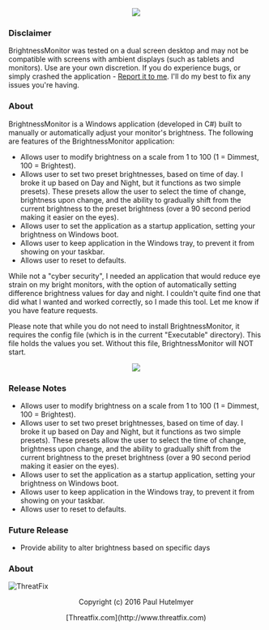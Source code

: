 <p align="center"> 
<img src="http://i.imgur.com/3gtThN2.png"></p>

### Disclaimer 
BrightnessMonitor was tested on a dual screen desktop and may not be compatible with screens with ambient displays (such as tablets and monitors). Use are your own discretion. If you do experience bugs, or simply crashed the application - [Report it to me]. I'll do my best to fix any issues you're having.

### About

BrightnessMonitor is a Windows application (developed in C#) built to manually or automatically adjust your monitor's brightness. The following are features of the BrightnessMonitor application:
* Allows user to modify brightness on a scale from 1 to 100 (1 = Dimmest, 100 = Brightest).
* Allows user to set two preset brightnesses, based on time of day. I broke it up based on Day and Night, but it functions as two simple presets). These presets allow the user to select the time of change, brightness upon change, and the ability to gradually shift from the current brightness to the preset brightness (over a 90 second period making it easier on the eyes).
* Allows user to set the application as a startup application, setting your brightness on Windows boot.
* Allows user to keep application in the Windows tray, to prevent it from showing on your taskbar.
* Allows user to reset to defaults.

While not a "cyber security", I needed an application that would reduce eye strain on my bright monitors, with the option of automatically setting difference brightness values for day and night. I couldn't quite find one that did what I wanted and worked correctly, so I made this tool.
Let me know if you have feature requests.

Please note that while you do not need to install BrightnessMonitor, it requires the config file (which is in the current "Executable" directory). This file holds the values you set. Without this file, BrightnessMonitor will NOT start.

<p align="center"> 
<img src="http://i.imgur.com/sN5KoE6.png"></p>

### Release Notes
* Allows user to modify brightness on a scale from 1 to 100 (1 = Dimmest, 100 = Brightest).
* Allows user to set two preset brightnesses, based on time of day. I broke it up based on Day and Night, but it functions as two simple presets). These presets allow the user to select the time of change, brightness upon change, and the ability to gradually shift from the current brightness to the preset brightness (over a 90 second period making it easier on the eyes).
* Allows user to set the application as a startup application, setting your brightness on Windows boot.
* Allows user to keep application in the Windows tray, to prevent it from showing on your taskbar.
* Allows user to reset to defaults.

### Future Release
* Provide ability to alter brightness based on specific days

### About
![ThreatFix](http://cdn1.editmysite.com/uploads/5/1/4/0/51408561/background-images/1387838909.png)

[Report it to me]: https://github.com/threatfix/BrightnessMonitor/issues

<p align="center"> 
Copyright (c) 2016 Paul Hutelmyer
<p align="center"> 
[Threatfix.com](http://www.threatfix.com)
